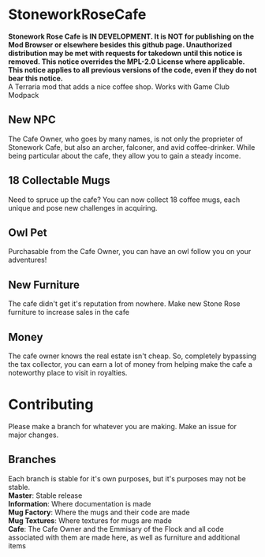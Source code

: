 # StoneworkRoseCafe
**Stonework Rose Cafe is IN DEVELOPMENT. It is NOT for publishing on the Mod Browser or elsewhere besides this github page. Unauthorized distribution may be met with requests for takedown until this notice is removed. This notice overrides the MPL-2.0 License where applicable. This notice applies to all previous versions of the code, even if they do not bear this notice.**  
A Terraria mod that adds a nice coffee shop. Works with Game Club Modpack

New NPC
-------
The Cafe Owner, who goes by many names, is not only the proprieter of Stonework Cafe, but also an archer, falconer, and avid coffee-drinker. While being particular about the cafe, they allow you to gain a steady income.

18 Collectable Mugs
-------------------
Need to spruce up the cafe? You can now collect 18 coffee mugs, each unique and pose new challenges in acquiring.

Owl Pet
-------
Purchasable from the Cafe Owner, you can have an owl follow you on your adventures!

New Furniture
-------------
The cafe didn't get it's reputation from nowhere. Make new Stone Rose furniture to increase sales in the cafe

Money
-----
The cafe owner knows the real estate isn't cheap. So, completely bypassing the tax collector, you can earn a lot of money from helping make the cafe a noteworthy place to visit in royalties.

Contributing
============
Please make a branch for whatever you are making. Make an issue for major changes. 

Branches
--------
Each branch is stable for it's own purposes, but it's purposes may not be stable.  
**Master**: Stable release  
**Information**: Where documentation is made  
**Mug Factory**: Where the mugs and their code are made  
**Mug Textures**: Where textures for mugs are made  
**Cafe**: The Cafe Owner and the Emmisary of the Flock and all code associated with them are made here, as well as furniture and additional items  
